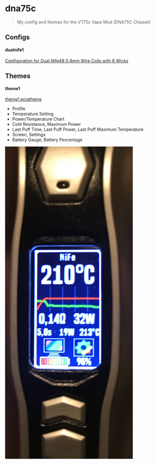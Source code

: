 # dna75c

> My config and themes for the VT75c Vape Mod (DNA75C Chipset)

## Configs

#### dualnife1

[Configuration for Dual Nife48 0,4mm Wire Coils with 6 Wicks](https://github.com/hobbyquaker/dna75c/raw/master/dualnife1.ecig)


## Themes

#### theme1

[theme1.ecigtheme](https://github.com/hobbyquaker/dna75c/raw/master/theme1.ecigtheme)

* Profile
* Temperature Setting
* Power/Temperature Chart
* Cold Resistance, Maximum Power
* Last Puff Time, Last Puff Power, Last Puff Maximum Temperature
* Screen, Settings
* Battery Gauge, Battery Percentage

![theme1](theme1.jpeg "Theme 1")


